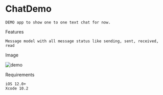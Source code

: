 # ChatDemo
    DEMO app to show one to one text chat for now.

Features

    Message model with all message status like sending, sent, received, read

Image

![demo](https://user-images.githubusercontent.com/50024502/56979768-2b780e00-6b98-11e9-8a6e-40a1f258b456.png)


Requirements

    iOS 12.0+
    Xcode 10.2
